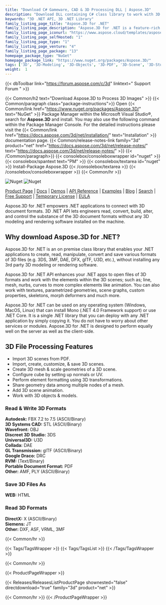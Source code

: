 ```yaml
---
title: "Download C# Gameware, CAD & 3D Processing DLL | Aspose.3D"
description: "Download DLL containing C# class library to work with 3D files (3DS, 3MF, DAE, DFX, USD, MA, gITF, U3D), meshes, geometries, scenes, animations via .NET on-premise API."
keywords: "3D .NET API, 3D .NET Library"
family_listing_page_title: "Aspose.3D for .NET"
family_listing_page_description: "Aspose.3D for .NET is a feature-rich Gameware and Computer-Aided-Designing (CAD) API that empowers Mono and .NET applications including ASP.NET, Windows Forms and Web Services to connect with prevalent 3D document formats automatically without any 3D modeling and rendering software being installed on the server. It supports Discreet3DS, WavefrontOBJ, Maya (ASCII), FBX (ASCII, Binary), STL (ASCII, Binary), USDC, USDZ, PDMS RVM, Universal3D, Collada, glTF, GLB, PLY, HTML5, A3DW, DirectX and Google Draco file formats, allowing developers to easily create, read, convert, modify and control the substance of these 3D document formats using Aspose.3D API."
family_listing_page_iconurl: "https://www.aspose.cloud/templates/aspose/App_Themes/V3/images/3d/272x272/aspose_3d-for-net-min.png"
family_listing_page_selfHosted: "1"
family_listing_page_type: "1"
family_listing_page_venture: "4"
family_listing_page_package: "13"
homepage_package_type: "NuGet"
homepage_package_link: "https://www.nuget.org/packages/Aspose.3D/"
tags: ['3D', '3D-Modeling', '3D-Objects', '3D-PDF', '3D-Scene', '3D-Studio-Max', '3D-Viewports', '3DS', '3D-to-GLTF2.0', '3D-to-HTML', '3D-to-PDF', '3MF', 'AMF', 'Animation', 'ASE', 'Aspose.3D', 'Aspose.Total', 'AutoCAD', 'Autodesk', 'Collada', 'Conholdate', 'Conholdate.Total', 'Cylinder', 'DAE', 'Darco', 'DirectX', 'DRC', 'DXF', 'FBX', 'Geometry', 'gITF', 'HTML', 'JT', 'Linear-Extrusion', 'Mesh', 'Morph', 'NURBS', 'OBJ', 'PDF', 'PLY', 'PointCloud', 'Polygons', 'Redenring', 'RVM', 'Skeleton', 'STL', 'U3D', 'VRML', 'Wavefront', 'X', 'Maya']
weight:  1
---
```


{{< dbToolbar link="https://forum.aspose.com/c/3d" linktext=" Support Forum " >}}

{{< Common/h2 text="Download Aspose.3D to Process 3D Images"  >}}
{{< Common/paragraph class="package-instructions">}}
Open {{< Common/link href="https://www.nuget.org/packages/Aspose.3D/" text="NuGet"  >}} Package Manager within the Microsoft Visual Studio&reg;, search for <b>Aspose.3D</b> and install. You may also use the following command within the Package Manager Console. For the detailed instructions please visit the {{< Common/link href="https://docs.aspose.com/3d/net/installation/" text="Installation"  >}} documentation page.
{{< Common/release-notes-link family="3d" product="net" href="https://docs.aspose.com/3d/net/release-notes/" text="https://docs.aspose.com/3d/net/release-notes/"  >}}
{{< /Common/paragraph>}}
{{< consolebox/consoleboxwrapper id="nuget" >}}
       {{< consolebox/spantext text="PM" >}}
       {{< consolebox/textarea id="nuget" >}} Install-Package Aspose.3D {{< /consolebox/textarea >}}
{{< /consolebox/consoleboxwrapper >}}
{{< Common/hr >}}

![Nuget](https://img.shields.io/nuget/v/Aspose.3D) ![Nuget](https://img.shields.io/nuget/dt/Aspose.3D?label=nuget%20downloads)

[Product Page](https://products.aspose.com/3d/net/) | [Docs](https://docs.aspose.com/3d/net/) | [Demos](https://products.aspose.app/3d/family) | [API Reference](https://reference.aspose.com/3d/net/) | [Examples](https://github.com/aspose-3d/Aspose.3D-for-.NET/tree/master/Examples) | [Blog](https://blog.aspose.com/category/3d/) | [Search](https://search.aspose.com/) | [Free Support](https://forum.aspose.com/c/3d) | [Temporary License](https://purchase.aspose.com/temporary-license) | [EULA](https://about.aspose.com/legal/eula/)

Aspose.3D for .NET empowers .NET applications to connect with 3D document formats. 3D .NET API lets engineers read, convert, build, alter, and control the substance of the 3D document formats without any 3D modeling and rendering software installed on the machine.

## Why download Aspose.3D for .NET?

Aspose.3D for .NET is an on premise class library that enables your .NET applications to create, read, manipulate, convert and save various formats of 3D files (e.g. 3DS, 3MF, DAE, DFX, gITF, U3D, etc.), without installing any 3rd party 3D modeling or rendering software.

Aspose.3D for .NET API enhances your .NET apps to open files of 3D formats and work with the elements within the 3D scenes; such as; line, mesh, nurbs, curves to more complex elements like animation. You can also work with textures, parametrized geometries, scene graphs, custom properties, skeletons, morph deformers and much more.

Aspose.3D for .NET can be used on any operating system (Windows, MacOS, Linux) that can install Mono (.NET 4.0 Framework support) or use .NET Core. It is a single .NET library that you can deploy with any .NET application by simply copying it. You do not have to worry about other services or modules. Aspose.3D for .NET is designed to perform equally well on the server as well as the client-side.

## 3D File Processing Features

- Import 3D scenes from PDF.
- Import, create, customize, & save 3D scenes.
- Create 3D mesh & scale geometries of a 3D scene.
- Configure cube by setting up normals or UV.
- Perform element formatting using 3D transformations.
- Share geometry data among multiple nodes of a mesh.
- Add 3D scene animation.
- Work with 3D objects & models.

### Read & Write 3D Formats

**Autodesk:** FBX 7.2 to 7.5 (ASCII/Binary)\
**3D Systems CAD:** STL (ASCII/Binary)\
**Wavefront:** OBJ\
**Discreet 3D Studio:** 3DS\
**Universal3D:** U3D\
**Collada:** DAE\
**GL Transmission:** glTF (ASCII/Binary)\
**Google Draco:** DRC\
**RVM:** (Text/Binary)\
**Portable Document Format:** PDF\
**Other:** AMF, PLY (ASCII/Binary)

### Save 3D Files As

**WEB:** HTML

### Read 3D Formats

**DirectX:** X (ASCII/Binary)\
**Siemens:** JT\
**Other:** DXF, ASF, VRML, 3MF

{{< Common/hr >}}

{{< Tags/TagsWrapper >}}
 {{< Tags/TagsList >}}
{{< /Tags/TagsWrapper >}}

{{< Common/hr >}}

{{< ProductPageWrapper >}}
<!-- ReleasesListProductPage-->
   {{< Releases/ReleasesListProductPage shownested="false"  directdownload="true" family="3d" product="net" >}}
<!-- /ReleasesListProductPage-->
{{< Common/hr >}}
{{< /ProductPageWrapper >}}
